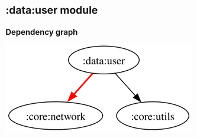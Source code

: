 # :data:user module
## Dependency graph
![Dependency graph](../../docs/images/graphs/dep_graph_data_user.svg)
